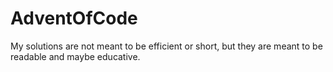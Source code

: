 # AdventOfCode
My solutions are not meant to be efficient or short, but they are meant to be readable and maybe educative.
